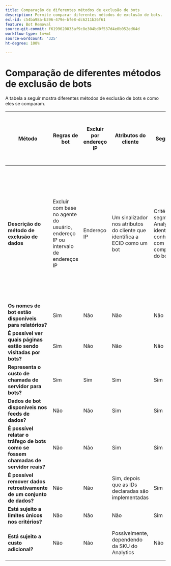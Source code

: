 ```yaml
---
title: Comparação de diferentes métodos de exclusão de bots
description: Permite comparar diferentes métodos de exclusão de bots.
exl-id: c54ba98a-b396-479e-bfe8-dc6211b26f61
feature: Bot Removal
source-git-commit: f6199620033af9c8e304bd0f537d4e0b052ed64d
workflow-type: tm+mt
source-wordcount: '325'
ht-degree: 100%

---
```


# Comparação de diferentes métodos de exclusão de bots

A tabela a seguir mostra diferentes métodos de exclusão de bots e como eles se comparam.

| Método | Regras de bot | Excluir por endereço IP | Atributos do cliente | Segmentação | Pontuação de terceiros + Segmentação | Suprimir Chamada de servidor para bots no tempo de execução | Regra VISTA DB personalizada |
| --- | --- | --- | --- | --- | --- | --- | --- |
| **Descrição do método de exclusão de dados** | Excluir com base no agente do usuário, endereço IP ou intervalo de endereços IP | Endereço IP | Um sinalizador nos atributos do cliente que identifica a ECID como um bot | Critérios em um segmento do Analytics que identifica bots conhecidos com base no comportamento do bot | Terceiros, como [Perímetro X](https://www.perimeterx.com) ou [Akamai Bot Manager](https://www.akamai.com/br/pt/products/security/bot-manager.jsp) atribuem a cada exibição de página uma pontuação em relação à probabilidade de ser um bot. A pontuação é enviada para o Analytics e os segmentos podem ser usados para filtrar dados com base na pontuação. | A lógica do lado do cliente impede que a chamada de servidor do Analytics seja executada para bots. | Uma regra VISTA moverá o tráfego de bots que atendem a determinados critérios para um conjunto de relatórios separado. |
| **Os nomes de bot estão disponíveis para relatórios?** | Sim | Não | Não | Não | Não | Não | Sim |
| **É possível ver quais páginas estão sendo visitadas por bots?** | Sim | Não | Não | Não | Sim | Não | Sim |
| **Representa o custo de chamada de servidor para bots?** | Sim | Sim | Sim | Sim | Sim | Não | Sim |
| **Dados de bot disponíveis nos feeds de dados?** | Não | Não | Sim | Sim | Sim | Não | Sim |
| **É possível relatar o tráfego de bots como se fossem chamadas de servidor reais?** | Não | Não | Sim | Sim | Sim | Não | Não |
| **É possível remover dados retroativamente de um conjunto de dados?** | Não | Não | Sim, depois que as IDs declaradas são implementadas | Sim | Sim, depois que as pontuações são implementadas | Não | Não |
| **Está sujeito a limites únicos nos critérios?** | Não | Não | Não | Sim | Não | Não | Não |
| **Está sujeito a custo adicional?** | Não | Não | Possivelmente, dependendo da SKU do Analytics | Não | Sim | Não | Sim, custo para implementar e manter uma regra VISTA |
